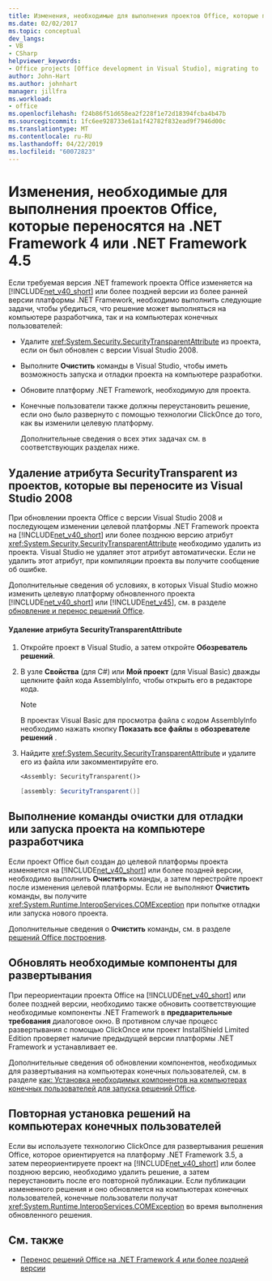 ```yaml
---
title: Изменения, необходимые для выполнения проектов Office, которые переносятся на .NET Framework 4 или .NET Framework 4.5
ms.date: 02/02/2017
ms.topic: conceptual
dev_langs:
- VB
- CSharp
helpviewer_keywords:
- Office projects [Office development in Visual Studio], migrating to .NET Framework 4
author: John-Hart
ms.author: johnhart
manager: jillfra
ms.workload:
- office
ms.openlocfilehash: f24b86f51d658ea2f228f1e72d18394fcba4b47b
ms.sourcegitcommit: 1fc6ee928733e61a1f42782f832ead9f7946d00c
ms.translationtype: MT
ms.contentlocale: ru-RU
ms.lasthandoff: 04/22/2019
ms.locfileid: "60072823"
---
```

# <a name="required-changes-to-run-office-projects-that-you-migrate-to-the-net-framework-4-or-the-net-framework-45"></a>Изменения, необходимые для выполнения проектов Office, которые переносятся на .NET Framework 4 или .NET Framework 4.5
  Если требуемая версия .NET framework проекта Office изменяется на [!INCLUDE[net_v40_short](../sharepoint/includes/net-v40-short-md.md)] или более поздней версии из более ранней версии платформы .NET Framework, необходимо выполнить следующие задачи, чтобы убедиться, что решение может выполняться на компьютере разработчика, так и на компьютерах конечных пользователей:

- Удалите <xref:System.Security.SecurityTransparentAttribute> из проекта, если он был обновлен с версии Visual Studio 2008.

- Выполните **Очистить** команды в Visual Studio, чтобы иметь возможность запуска и отладки проекта на компьютере разработки.

- Обновите платформу .NET Framework, необходимую для проекта.

- Конечные пользователи также должны переустановить решение, если оно было развернуто с помощью технологии ClickOnce до того, как вы изменили целевую платформу.

  Дополнительные сведения о всех этих задачах см. в соответствующих разделах ниже.

## <a name="remove-the-securitytransparent-attribute-from-projects-that-you-upgrade-from-visual-studio-2008"></a>Удаление атрибута SecurityTransparent из проектов, которые вы переносите из Visual Studio 2008
 При обновлении проекта Office с версии Visual Studio 2008 и последующем изменении целевой платформы .NET Framework проекта на [!INCLUDE[net_v40_short](../sharepoint/includes/net-v40-short-md.md)] или более позднюю версию атрибут <xref:System.Security.SecurityTransparentAttribute> необходимо удалить из проекта. Visual Studio не удаляет этот атрибут автоматически. Если не удалить этот атрибут, при компиляции проекта вы получите сообщение об ошибке.

 Дополнительные сведения об условиях, в которых Visual Studio можно изменить целевую платформу обновленного проекта [!INCLUDE[net_v40_short](../sharepoint/includes/net-v40-short-md.md)] или [!INCLUDE[net_v45](../vsto/includes/net-v45-md.md)], см. в разделе [обновление и перенос решений Office](../vsto/upgrading-and-migrating-office-solutions.md).

#### <a name="to-remove-the-securitytransparentattribute"></a>Удаление атрибута SecurityTransparentAttribute

1. Откройте проект в Visual Studio, а затем откройте **Обозреватель решений**.

2. В узле **Свойства** (для C#) или **Мой проект** (для Visual Basic) дважды щелкните файл кода AssemblyInfo, чтобы открыть его в редакторе кода.

    > [!NOTE]
    >  В проектах Visual Basic для просмотра файла с кодом AssemblyInfo необходимо нажать кнопку **Показать все файлы** в **обозревателе решений** .

3. Найдите <xref:System.Security.SecurityTransparentAttribute> и удалите его из файла или закомментируйте его.

    ```vb
    <Assembly: SecurityTransparent()>
    ```

    ```csharp
    [assembly: SecurityTransparent()]
    ```

## <a name="perform-the-clean-command-to-debug-or-run-a-project-on-the-development-computer"></a>Выполнение команды очистки для отладки или запуска проекта на компьютере разработчика
 Если проект Office был создан до целевой платформы проекта изменяется на [!INCLUDE[net_v40_short](../sharepoint/includes/net-v40-short-md.md)] или более поздней версии, необходимо выполнить **Очистить** команды, а затем перестройте проект после изменения целевой платформы. Если не выполняют **Очистить** команды, вы получите <xref:System.Runtime.InteropServices.COMException> при попытке отладки или запуска нового проекта.

 Дополнительные сведения о **Очистить** команды, см. в разделе [решений Office построения](../vsto/building-office-solutions.md).

## <a name="update-the-prerequisites-for-deployment"></a>Обновлять необходимые компоненты для развертывания
 При переориентации проекта Office на [!INCLUDE[net_v40_short](../sharepoint/includes/net-v40-short-md.md)] или более поздней версии, необходимо также обновить соответствующие необходимые компоненты .NET Framework в **предварительные требования** диалоговое окно. В противном случае процесс развертывания с помощью ClickOnce или проект InstallShield Limited Edition проверяет наличие предыдущей версии платформы .NET Framework и устанавливает ее.

 Дополнительные сведения об обновлении компонентов, необходимых для развертывания на компьютерах конечных пользователей, см. в разделе [как: Установка необходимых компонентов на компьютерах конечных пользователей для запуска решений Office](https://msdn.microsoft.com/74dd2c52-838f-4abf-b2b4-4d7b0c2a0a98).

## <a name="reinstall-solutions-on-end-user-computers"></a>Повторная установка решений на компьютерах конечных пользователей
 Если вы используете технологию ClickOnce для развертывания решения Office, которое ориентируется на платформу .NET Framework 3.5, а затем переориентируете проект на [!INCLUDE[net_v40_short](../sharepoint/includes/net-v40-short-md.md)] или более позднюю версию, необходимо удалить решение, а затем переустановить после его повторной публикации. Если публикации измененного решения и оно обновляется на компьютерах конечных пользователей, конечные пользователи получат <xref:System.Runtime.InteropServices.COMException> во время выполнения обновленного решения.

## <a name="see-also"></a>См. также
- [Перенос решений Office на .NET Framework 4 или более поздней версии](../vsto/migrating-office-solutions-to-the-dotnet-framework-4-or-later.md)
